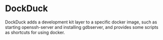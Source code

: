 # DockDuck

DockDuck adds a development kit layer to a specific docker image, such as starting openssh-server and installing gdbserver, and provides some scripts as shortcuts for using docker.
